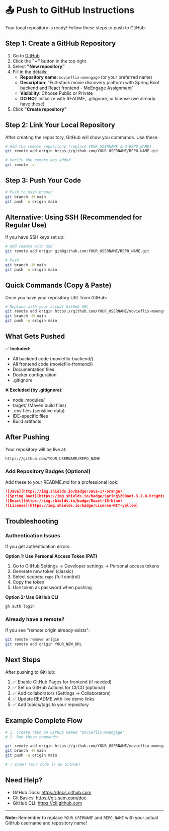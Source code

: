 # 📤 Push to GitHub Instructions

Your local repository is ready! Follow these steps to push to GitHub:

## Step 1: Create a GitHub Repository

1. Go to [GitHub](https://github.com)
2. Click the **"+"** button in the top right
3. Select **"New repository"**
4. Fill in the details:
   - **Repository name**: `movieflix-moengage` (or your preferred name)
   - **Description**: "Full-stack movie discovery platform with Spring Boot backend and React frontend - MoEngage Assignment"
   - **Visibility**: Choose Public or Private
   - **DO NOT** initialize with README, .gitignore, or license (we already have these)
5. Click **"Create repository"**

## Step 2: Link Your Local Repository

After creating the repository, GitHub will show you commands. Use these:

```bash
# Add the remote repository (replace YOUR_USERNAME and REPO_NAME)
git remote add origin https://github.com/YOUR_USERNAME/REPO_NAME.git

# Verify the remote was added
git remote -v
```

## Step 3: Push Your Code

```bash
# Push to main branch
git branch -M main
git push -u origin main
```

## Alternative: Using SSH (Recommended for Regular Use)

If you have SSH keys set up:

```bash
# Add remote with SSH
git remote add origin git@github.com:YOUR_USERNAME/REPO_NAME.git

# Push
git branch -M main
git push -u origin main
```

## Quick Commands (Copy & Paste)

Once you have your repository URL from GitHub:

```bash
# Replace with your actual GitHub URL
git remote add origin https://github.com/YOUR_USERNAME/movieflix-moengage.git
git branch -M main
git push -u origin main
```

## What Gets Pushed

✅ **Included:**
- All backend code (movieflix-backend/)
- All frontend code (movieflix-frontend/)
- Documentation files
- Docker configuration
- .gitignore

❌ **Excluded (by .gitignore):**
- node_modules/
- target/ (Maven build files)
- .env files (sensitive data)
- IDE-specific files
- Build artifacts

## After Pushing

Your repository will be live at:
```
https://github.com/YOUR_USERNAME/REPO_NAME
```

### Add Repository Badges (Optional)

Add these to your README.md for a professional look:

```markdown
![Java](https://img.shields.io/badge/Java-17-orange)
![Spring Boot](https://img.shields.io/badge/Spring%20Boot-3.2.0-brightgreen)
![React](https://img.shields.io/badge/React-18-blue)
![License](https://img.shields.io/badge/License-MIT-yellow)
```

## Troubleshooting

### Authentication Issues

If you get authentication errors:

**Option 1: Use Personal Access Token (PAT)**
1. Go to GitHub Settings → Developer settings → Personal access tokens
2. Generate new token (classic)
3. Select scopes: `repo` (full control)
4. Copy the token
5. Use token as password when pushing

**Option 2: Use GitHub CLI**
```bash
gh auth login
```

### Already have a remote?

If you see "remote origin already exists":
```bash
git remote remove origin
git remote add origin YOUR_NEW_URL
```

## Next Steps

After pushing to GitHub:

1. ✅ Enable GitHub Pages for frontend (if needed)
2. ✅ Set up GitHub Actions for CI/CD (optional)
3. ✅ Add collaborators (Settings → Collaborators)
4. ✅ Update README with live demo links
5. ✅ Add topics/tags to your repository

## Example Complete Flow

```bash
# 1. Create repo on GitHub named "movieflix-moengage"
# 2. Run these commands:

git remote add origin https://github.com/YOUR_USERNAME/movieflix-moengage.git
git branch -M main
git push -u origin main

# ✅ Done! Your code is on GitHub!
```

## Need Help?

- GitHub Docs: https://docs.github.com
- Git Basics: https://git-scm.com/doc
- GitHub CLI: https://cli.github.com

---

**Note:** Remember to replace `YOUR_USERNAME` and `REPO_NAME` with your actual GitHub username and repository name!


